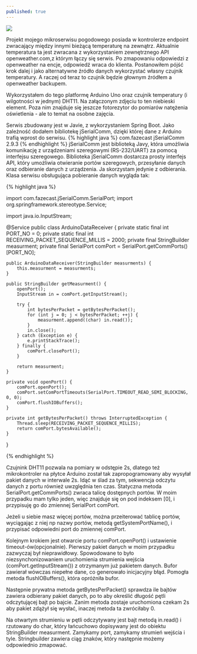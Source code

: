 ```yaml
---
published: true
---
```

![]({{site.baseurl}}/images/dht11.jpg)

Projekt mojego mikroserwisu pogodowego posiada w kontrolerze endpoint zwracający między innymi bieżącą temperaturę na zewnątrz. Aktualnie temperatura ta jest zwracana z wykorzystaniem zewnętrznego API openweather.com,z którym łączy się serwis. Po zmapowaniu odpowiedzi z openweather na encje, odpowiedź wraca do klienta. Postanowiłem pójść krok dalej i jako alternatywne źródło danych wykorzystać własny czujnik temperatury. A raczej od teraz to czujnik będzie głownym źródłem a openweather backupem. 

Wykorzystałem do tego platformę Arduino Uno oraz czujnik temperatury (i wilgotności w jednym) DHT11. Na załączonym zdjęciu to ten niebieski element. Poza nim znajduje się jeszcze fotorezytor do pomiarów natężenia oświetlenia - ale to temat na osobne zajęcia.

Serwis zbudowany jest w Javie, z wykorzystaniem Spring Boot. Jako zależność dodałem bibliotekę  jSerialComm, dzięki której dane z Arduino trafią wprost do serwisu. 
{% highlight java %}
		<dependency>
			<groupId>com.fazecast</groupId>
			<artifactId>jSerialComm</artifactId>
			<version>2.9.3</version>
		</dependency>
{% endhighlight %}
jSerialComm jest biblioteką Javy, która umożliwia komunikację z urządzeniami szeregowymi (RS-232/UART) za pomocą interfejsu szeregowego. Biblioteka jSerialComm dostarcza prosty interfejs API, który umożliwia otwieranie portów szeregowych, przesyłanie danych oraz odbieranie danych z urządzenia. Ja skorzystam jedynie z odbierania. 
Klasa serwisu obsługująca pobieranie danych wygląda tak:

{% highlight java %}

import com.fazecast.jSerialComm.SerialPort;
import org.springframework.stereotype.Service;

import java.io.InputStream;

@Service
public class ArduinoDataReceiver {
    private static final int PORT_NO = 0;
    private static final int RECEIVING_PACKET_SEQUENCE_MILLIS = 2000;
    private final StringBuilder measurment;
    private final SerialPort comPort = SerialPort.getCommPorts()[PORT_NO];


    public ArduinoDataReceiver(StringBuilder measurments) {
        this.measurment = measurments;
    }

    public StringBuilder getMeasurment() {
        openPort();
        InputStream in = comPort.getInputStream();

        try {
            int bytesPerPacket = getBytesPerPacket();
            for (int j = 0; j < bytesPerPacket; ++j) {
                measurment.append((char) in.read());
            }
            in.close();
        } catch (Exception e) {
            e.printStackTrace();
        } finally {
            comPort.closePort();
        }

        return measurment;
    }

    private void openPort() {
        comPort.openPort();
        comPort.setComPortTimeouts(SerialPort.TIMEOUT_READ_SEMI_BLOCKING, 0, 0);
        comPort.flushIOBuffers();
    }

    private int getBytesPerPacket() throws InterruptedException {
        Thread.sleep(RECEIVING_PACKET_SEQUENCE_MILLIS);
        return comPort.bytesAvailable();
    }

}

{% endhighlight %}


Czujnink DHT11 pozwala na pomiary w odstępie 2s, dlatego też mikrokontroler na płytce Arduino został tak zapropogramowany aby wysyłał pakiet danych w interwale 2s. Idąć w ślad za tym, sekwencja odczytu danych z portu również uwzględnia ten czas. 
Statyczna metoda SerialPort.getCommPorts() zwraca talicę dostępnych portów. W moim przypadku mam tylko jeden, więc znajduje się on pod indeksem [0], i przypisuję go do zmiennej SerialPort comPort.

Jeżeli u siebie masz więcej portów, można przeiterować tablicę portów, wyciągając z niej np nazwy portów, metodą getSystemPortName(), i przypisać odpowiedni port do zmiennej comPort.

Kolejnym krokiem jest otwarcie portu comPort.openPort() i ustawienie timeout-ów(opcjonalnie). Pierwszy pakiet danych w moim przypadku zazwyczaj był nieprawidłowy. Spowodowane to było niezsynchonizowaniem uruchomienia strumienia wejścia (comPort.getInputStream()) z otrzymanym już pakietem danych. Bufor zawierał wówczas niepełne dane, co generowało inicjacyjny błąd. Pomogła metoda flushIOBuffers(), która opróżniła bufor. 

Następnie prywatna metoda getBytesPerPacket() sprawdza ile bajtów zawiera odbierany pakiet danych, po to aby określić długość pętli odczytującej bajt po bajcie. Zanim metoda zostaje uruchomiona czekam 2s aby pakiet zdążył się wysłać, inaczej metoda ta zwróciłaby 0.

Na otwartym strumieniu w pętli odczytywany jest bajt metodą in.read() i rzutowany do char, który łańcuchowo dopisywany jest do obiektu StringBuilder measurment.
Zamykamy port, zamykamy strumień wejścia i tyle. Stringbuilder zawiera ciąg znaków, który następnie możemy odpowiednio zmapować.
